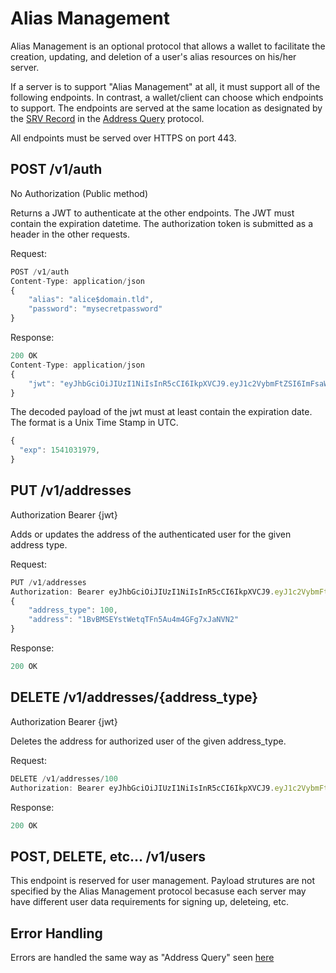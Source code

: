 # Alias Management

Alias Management is an optional protocol that allows a wallet to facilitate the creation, updating, and deletion of a user's alias resources on his/her server.

If a server is to support "Alias Management" at all, it must support all of the following endpoints. In contrast, a wallet/client can choose which endpoints to support. The endpoints are served at the same location as designated by the [SRV Record](/API/AddressQuery.md#1-a-srv-record-on-the-aliass-domain) in the [Address Query](/API/AddressQuery.md) protocol.

All endpoints must be served over HTTPS on port 443.

## POST /v1/auth

No Authorization (Public method)

Returns a JWT to authenticate at the other endpoints. The JWT must contain the expiration datetime. The authorization token is submitted as a header in the other requests.

Request:

```javascript
POST /v1/auth
Content-Type: application/json
{
    "alias": "alice$domain.tld",
    "password": "mysecretpassword"
}
```

Response:

```javascript
200 OK
Content-Type: application/json
{
    "jwt": "eyJhbGciOiJIUzI1NiIsInR5cCI6IkpXVCJ9.eyJ1c2VybmFtZSI6ImFsaWNlIiwiZG9tYWluIjoiZG9tYWluLnRsZCIsImlhdCI6MTUxNjIzOTAyMn0.Kxy-elSGuiSzBv2s6JlqbFU3kxgOD-sg1fm7AgrRFDE"
}
```

The decoded payload of the jwt must at least contain the expiration date. The format is a Unix Time Stamp in UTC.

```javascript
{
  "exp": 1541031979,
}
```

## PUT /v1/addresses

Authorization Bearer {jwt}

Adds or updates the address of the authenticated user for the given address type.

Request:

```javascript
PUT /v1/addresses
Authorization: Bearer eyJhbGciOiJIUzI1NiIsInR5cCI6IkpXVCJ9.eyJ1c2VybmFtZSI6ImFsaWNlIiwiZG9tYWluIjoiZG9tYWluLnRsZCIsImlhdCI6MTUxNjIzOTAyMn0.Kxy-elSGuiSzBv2s6JlqbFU3kxgOD-sg1fm7AgrRFDE
{
    "address_type": 100,
    "address": "1BvBMSEYstWetqTFn5Au4m4GFg7xJaNVN2"
}
```

Response:

```javascript
200 OK
```

## DELETE /v1/addresses/{address_type}

Authorization Bearer {jwt}

Deletes the address for authorized user of the given address_type.

Request:

```javascript
DELETE /v1/addresses/100
Authorization: Bearer eyJhbGciOiJIUzI1NiIsInR5cCI6IkpXVCJ9.eyJ1c2VybmFtZSI6ImFsaWNlIiwiZG9tYWluIjoiZG9tYWluLnRsZCIsImlhdCI6MTUxNjIzOTAyMn0.Kxy-elSGuiSzBv2s6JlqbFU3kxgOD-sg1fm7AgrRFDE
```

Response:

```javascript
200 OK
```

## POST, DELETE, etc... /v1/users

This endpoint is reserved for user management. Payload strutures are not specified by the Alias Management protocol becasuse each server may have different user data requirements for signing up, deleteing, etc.

## Error Handling

Errors are handled the same way as "Address Query" seen [here](/API/AddressQuery.md#error-handling)
